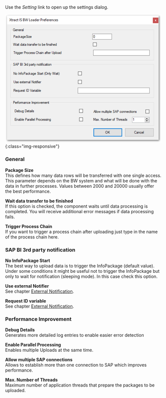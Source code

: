 Use the *Setting* link to open up the settings dialog.

![BWLoader-Preferences](/img/content/BWLoader-Preferences.png){:class="img-responsive"}

### General
**Package Size**<br>
This defines how many data rows will be transferred with one single access. This parameter depends on the BW system and what will be done with the data in further processes. Values between 2000 and 20000 usually offer the best performance.

**Wait data transfer to be finished**<br>
If this option is checked, the component waits until data processing is completed. You will receive additional error messages if data processing fails.

**Trigger Process Chain**<br>
If you want to trigger a process chain after uploading just type in the name of the process chain here.

### SAP BI 3rd party notification
**No InfoPackage Start**<br>
The best way to upload data is to trigger the InfoPackage (default value). Under some conditions it might be useful not to trigger the InfoPackage but only to wait for notification (sleeping mode). In this case check this option.

**Use external Notifier**<br>
See chapter [External Notification](./external-notification).

**Request ID variable**<br>
See chapter [External Notification](./external-notification).

### Performance Improvement
**Debug Details**<br>
Generates more detailed log entries to enable easier error detection

**Enable Parallel Processing**<br>
Enables multiple Uploads at the same time.

**Allow multiple SAP connections**<br>
Allows to establish more than one connection to SAP which improves performance.

**Max. Number of Threads**<br>
Maximum number of application threads that prepare the packages to be uploaded.

